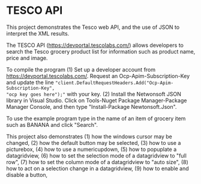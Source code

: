 # TESCO API
This project demonstrates the Tesco web API, and the use of JSON to interpret the XML results.

The TESCO API (https://devportal.tescolabs.com/) allows developers to search the Tesco grocery product list for information such as product name, price and image.

To compile the program (1) Set up a developer account from https://devportal.tescolabs.com/. Request an Ocp-Apim-Subscription-Key and update the line <code>"client.DefaultRequestHeaders.Add("Ocp-Apim-Subscription-Key", "ocp key goes here");"</code> with your key. (2) Install the Netwonsoft JSON library in Visual Studio. Click on Tools-Nuget Package Manager-Package Manager Console, and then type "Install-Package Newtonsoft.Json".

To use the example program type in the name of an item of grocery item such as BANANA and click "Search".

This project also demonstrates
    (1)  how the windows cursor may be changed, 
    (2)  how the default button may be selected, 
    (3)  how to use a picturebox, 
    (4)  how to use a numericupdown, 
    (5)  how to popuplate a datagridview, 
    (6)  how to set the selection mode of a datagridview to "full row", 
    (7)  how to set the column mode of a datagridview to "auto size", 
    (8)  how to act on a selection change in a datagridview, 
    (9)  how to enable and disable a button, 
    
